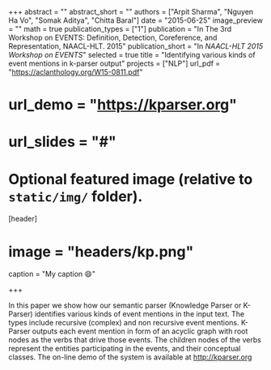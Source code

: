 +++
abstract = ""
abstract_short = ""
authors = ["Arpit Sharma", "Nguyen Ha Vo", "Somak Aditya", "Chitta Baral"]
date = "2015-06-25"
image_preview = ""
math = true
publication_types = ["1"]
publication = "In The 3rd Workshop on EVENTS: Definition, Detection, Coreference, and Representation, NAACL-HLT. 2015"
publication_short = "In *NAACL-HLT 2015 Workshop on EVENTS*"
selected = true
title = "Identifying various kinds of event mentions in k-parser output"
projects = ["NLP"]
url_pdf = "https://aclanthology.org/W15-0811.pdf"
# url_demo = "https://kparser.org"
# url_slides = "#"


# Optional featured image (relative to `static/img/` folder).
[header]
# image = "headers/kp.png"
caption = "My caption :smile:"

+++

In this paper we show how our semantic parser (Knowledge Parser or K-Parser) identifies various kinds of event mentions in the input text. The types include recursive (complex) and non recursive event mentions. K-Parser outputs each event mention in form of an acyclic graph with root nodes as the verbs that drive those events. The children nodes of the verbs represent the entities participating in the events, and their conceptual classes. The on-line demo of the system is available at http://kparser.org
